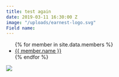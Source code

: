 ```yaml
---
title: test again
date: 2019-03-11 16:30:00 Z
image: "/uploads/earnest-logo.svg"
Field name: 
---
```


<ul>
{% for member in site.data.members %}
<li>
<a href="https://github.com/{{ member.github }}">
{{ member.name }}
</a>
</li>
{% endfor %}
</ul>

<img src="{{ post\['image'\] }}">
